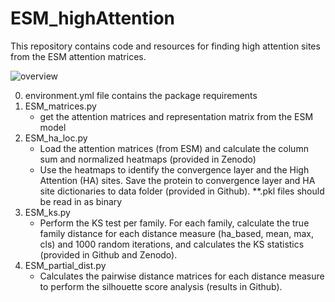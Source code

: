 # ESM_highAttention

This repository contains code and resources for finding high attention sites from the ESM attention matrices. 

![overview](https://github.com/user-attachments/assets/e7c6bfe2-c5a7-42f5-8139-e3ac475fe1c3)

0. environment.yml file contains the package requirements
1. ESM_matrices.py
    - get the attention matrices and representation matrix from the ESM model
2. ESM_ha_loc.py 
    - Load the attention matrices (from ESM) and calculate the column sum and normalized heatmaps (provided in Zenodo)
    - Use the heatmaps to identify the convergence layer and the High Attention (HA) sites. Save the protein to convergence layer and HA site dictionaries       to data folder (provided in Github). **.pkl files should be read in as binary
3. ESM_ks.py
    - Perform the KS test per family. For each family, calculate the true family distance for each distance measure (ha_based, mean, max, cls) and 1000 
    random iterations, and calculates the KS statistics (provided in Github and Zenodo).
4. ESM_partial_dist.py
    - Calculates the pairwise distance matrices for each distance measure to perform the silhouette score analysis (results in Github).
   
